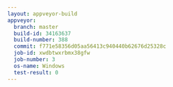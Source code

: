 ```yaml
---
layout: appveyor-build
appveyor:
  branch: master
  build-id: 34163637
  build-number: 388
  commit: f771e58356d05aa56413c940440b62676d25328c
  job-id: xwdbtwxrbmx38gfw
  job-number: 3
  os-name: Windows
  test-result: 0
---
```

